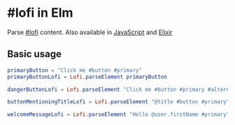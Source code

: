# #lofi in Elm

Parse [#lofi](https://lofi.design/) content. Also available in [JavaScript](https://github.com/RoyalIcing/lofi-js) and [Elixir](https://github.com/RoyalIcing/lofi-elixir)

## Basic usage

```elm
primaryButton = "Click me #button #primary"
primaryButtonLofi = Lofi.parseElement primaryButton
```

```elm
dangerButtonLofi = Lofi.parseElement "Click me #button #primary #alternative: danger"
```

```elm
buttonMentioningTitleLofi = Lofi.parseElement "@title #button #primary"
```

```elm
welcomeMessageLofi = Lofi.parseElement "Hello @user.firstName #primary"
```
